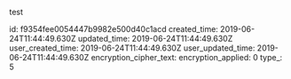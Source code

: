test

id: f9354fee0054447b9982e500d40c1acd
created_time: 2019-06-24T11:44:49.630Z
updated_time: 2019-06-24T11:44:49.630Z
user_created_time: 2019-06-24T11:44:49.630Z
user_updated_time: 2019-06-24T11:44:49.630Z
encryption_cipher_text: 
encryption_applied: 0
type_: 5